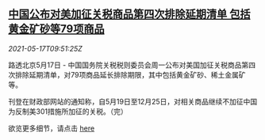 <!--1621245663000-->
[中国公布对美加征关税商品第四次排除延期清单 包括黄金矿砂等79项商品](https://cn.reuters.com/article/china-us-goods-tariffs-0517-idCNKCS2CY0UO)
------

<div><i>2021-05-17T09:51:25Z</i></div><p>路透北京5月17日 - 中国国务院关税税则委员会周一公布对美国加征关税商品第四次排除延期清单，对79项商品延长排除期限，其中包括黄金矿砂、稀土金属矿等。</p><p>刊登在财政部网站的通知称，自5月19日至12月25日，对相关商品继续不加征中国为反制美301措施所加征的关税。（完）</p><p>欲览更多细节，请点击 <a href="http://gss.mof.gov.cn/gzdt/zhengcefabu/202105/t20210517_3703290.htm">here</a></p>
